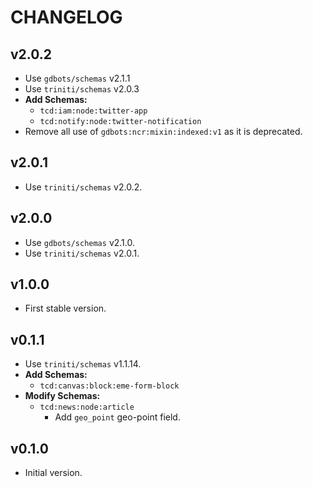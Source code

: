 # CHANGELOG


## v2.0.2
* Use `gdbots/schemas` v2.1.1
* Use `triniti/schemas` v2.0.3
* __Add Schemas:__
  * `tcd:iam:node:twitter-app`
  * `tcd:notify:node:twitter-notification`
* Remove all use of `gdbots:ncr:mixin:indexed:v1` as it is deprecated.


## v2.0.1
* Use `triniti/schemas` v2.0.2.


## v2.0.0
* Use `gdbots/schemas` v2.1.0.
* Use `triniti/schemas` v2.0.1.


## v1.0.0
* First stable version.


## v0.1.1
* Use `triniti/schemas` v1.1.14.
* __Add Schemas:__
  * `tcd:canvas:block:eme-form-block`
* __Modify Schemas:__
  * `tcd:news:node:article`
    * Add `geo_point` geo-point field.


## v0.1.0
* Initial version.
